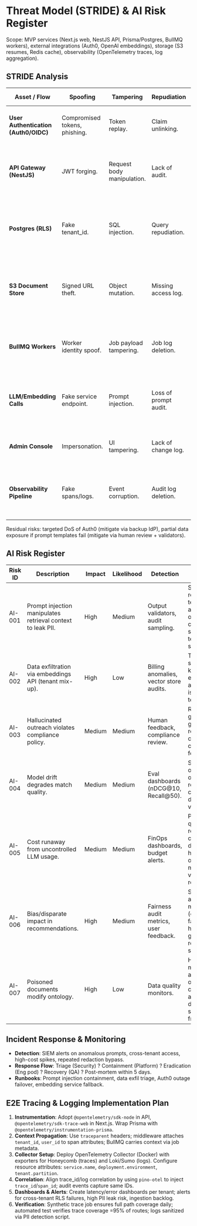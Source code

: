 # Threat Model (STRIDE) & AI Risk Register

Scope: MVP services (Next.js web, NestJS API, Prisma/Postgres, BullMQ workers), external integrations (Auth0, OpenAI embeddings), storage (S3 resumes, Redis cache), observability (OpenTelemetry traces, log aggregation).

## STRIDE Analysis

| Asset / Flow | Spoofing | Tampering | Repudiation | Information Disclosure | Denial of Service | Elevation of Privilege | Controls |
| --- | --- | --- | --- | --- | --- | --- | --- |
| **User Authentication (Auth0/OIDC)** | Compromised tokens, phishing. | Token replay. | Claim unlinking. | Token leakage. | Auth0 outage. | Privileged role abuse. | PKCE + rotating refresh tokens; tenant-bound roles; anomaly detection; SCIM provisioning. |
| **API Gateway (NestJS)** | JWT forging. | Request body manipulation. | Lack of audit. | PII in responses. | Request flooding. | Bypass auth guard. | JWT signature verification; rate limiting (Redis-based); schema validation; structured audit log with trace_id; WAF. |
| **Postgres (RLS)** | Fake tenant_id. | SQL injection. | Query repudiation. | Cross-tenant leak. | Lock exhaustion. | SUPERUSER abuse. | Prisma parameterized queries; RLS policies; `SET app.current_tenant`; connection pool quotas; automated audits. |
| **S3 Document Store** | Signed URL theft. | Object mutation. | Missing access log. | Resume exfiltration. | Upload spam. | privilege escalation via IAM. | Pre-signed URL short TTL; checksum validation; server-side encryption; bucket policies; CloudTrail mandatory. |
| **BullMQ Workers** | Worker identity spoof. | Job payload tampering. | Job log deletion. | PII in jobs. | Queue flooding. | Execute arbitrary scripts. | Signed job payloads; worker auth key; DLQ with alerting; job schema validation; resource quotas per tenant. |
| **LLM/Embedding Calls** | Fake service endpoint. | Prompt injection. | Loss of prompt audit. | Data exfiltration via prompt. | Latency/outage. | Abuse of tool access. | Mutual TLS; prompt templates; output validators; tenant-level rate limits; red-team prompts; fallback to self-host. |
| **Admin Console** | Impersonation. | UI tampering. | Lack of change log. | Overexposed analytics. | Feature flag abuse. | Hidden privileged actions. | SSO enforced; feature flag RBAC; signed change requests; UI telemetry. |
| **Observability Pipeline** | Fake spans/logs. | Event corruption. | Audit log deletion. | Sensitive data in logs. | Collector overload. | Use of debug endpoints. | HMAC-signed log batches; PII classifiers; retention policies; access segmented; autoscaling collector. |

Residual risks: targeted DoS of Auth0 (mitigate via backup IdP), partial data exposure if prompt templates fail (mitigate via human review + validators).

## AI Risk Register

| Risk ID | Description | Impact | Likelihood | Detection | Mitigations | Owner | Residual |
| --- | --- | --- | --- | --- | --- | --- | --- |
| AI-001 | Prompt injection manipulates retrieval context to leak PII. | High | Medium | Output validators, audit sampling. | Strict retrieval-first templates; allowlist tool outputs; user confirmation step; red-team test suite. | AI Safety Lead | Low |
| AI-002 | Data exfiltration via embeddings API (tenant mix-up). | High | Low | Billing anomalies, vector store audits. | Tenant-specific API keys; encrypt embeddings at rest; isolation tests. | Platform Lead | Low |
| AI-003 | Hallucinated outreach violates compliance policy. | Medium | Medium | Human feedback, compliance review. | Reference-grounded generation; require inline citations; content filter for bias & PII. | Product Manager (Copilot) | Medium |
| AI-004 | Model drift degrades match quality. | Medium | Medium | Eval dashboards (nDCG@10, Recall@50). | Scheduled offline evals; online A/B; rollback capability; dataset versioning. | Applied Scientist | Medium |
| AI-005 | Cost runaway from uncontrolled LLM usage. | Medium | Medium | FinOps dashboards, budget alerts. | Per-tenant quotas; request caching; degrade to heuristics on overage; monthly vendor reconciliation. | FinOps Analyst | Low |
| AI-006 | Bias/disparate impact in recommendations. | High | Medium | Fairness audit metrics, user feedback. | Sensitive attribute monitoring (opt-in); fairness eval harness; governance review board sign-off. | Ethics Officer | Medium |
| AI-007 | Poisoned documents modify ontology. | High | Low | Data quality monitors. | Hash signing; manual approval for ontology change; anomaly detection on skill frequency. | Data Steward | Low |

## Incident Response & Monitoring

- **Detection**: SIEM alerts on anomalous prompts, cross-tenant access, high-cost spikes, repeated redaction bypass.
- **Response Flow**: Triage (Security) ? Containment (Platform) ? Eradication (Eng pod) ? Recovery (QA) ? Post-mortem within 5 days.
- **Runbooks**: Prompt injection containment, data exfil triage, Auth0 outage failover, embedding service fallback.

## E2E Tracing & Logging Implementation Plan

1. **Instrumentation**: Adopt `@opentelemetry/sdk-node` in API, `@opentelemetry/sdk-trace-web` in Next.js. Wrap Prisma with `@opentelemetry/instrumentation-prisma`.
2. **Context Propagation**: Use `traceparent` headers; middleware attaches `tenant_id`, `user_id` to span attributes; BullMQ carries context via job metadata.
3. **Collector Setup**: Deploy OpenTelemetry Collector (Docker) with exporters for Honeycomb (traces) and Loki/Sumo (logs). Configure resource attributes: `service.name`, `deployment.environment`, `tenant.partition`.
4. **Correlation**: Align trace_id/log correlation by using `pino-otel` to inject `trace_id`/`span_id`; audit events capture same IDs.
5. **Dashboards & Alerts**: Create latency/error dashboards per tenant; alerts for cross-tenant RLS failures, high PII leak risk, ingestion backlog.
6. **Verification**: Synthetic trace job ensures full path coverage daily; automated test verifies trace coverage =95% of routes; logs sanitized via PII detection script.


